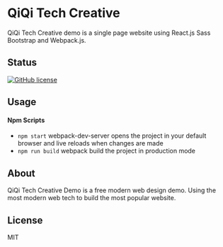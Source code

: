 # QiQi Tech Creative
QiQi Tech Creative demo is a single page website using React.js Sass Bootstrap and Webpack.js.

## Status
[![GitHub license](https://img.shields.io/badge/license-MIT-blue.svg)](https://github.com/zqqiang/nx-web.git/creative/LICENSE)

## Usage

#### Npm Scripts
- `npm start` webpack-dev-server opens the project in your default browser and live reloads when changes are made
- `npm run build` webpack build the project in production mode

## About
QiQi Tech Creative Demo is a free modern web design demo. Using the most modern web tech to build the most popular website.

## License

MIT